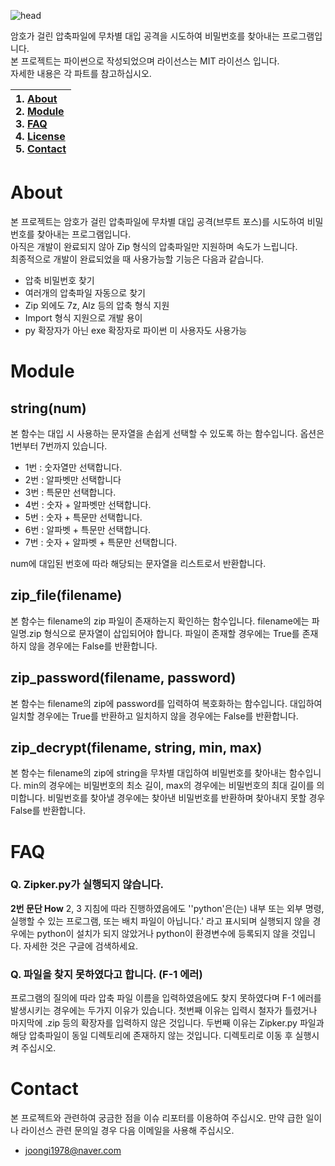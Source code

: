 ![head](https://user-images.githubusercontent.com/23215270/70505338-14a48b80-1b6b-11ea-93ed-893ebb52e62a.png)

암호가 걸린 압축파일에 무차별 대입 공격을 시도하여 비밀번호를 찾아내는 프로그램입니다.<br>
본 프로젝트는 파이썬으로 작성되었으며 라이선스는 MIT 라이선스 입니다.<br>
자세한 내용은 각 파트를 참고하십시오.

|1. [About](#about)<br>2. [Module](#module)<br>3. [FAQ](#faq)<br>4. [License](https://github.com/joongiHong/zipker/blob/master/LICENSE)<br>5. [Contact](#contact)|
|:---|

# About
본 프로젝트는 암호가 걸린 압축파일에 무차별 대입 공격(브루트 포스)를 시도하여 비밀번호를 찾아내는 프로그램입니다.<br>
아직은 개발이 완료되지 않아 Zip 형식의 압축파일만 지원하며 속도가 느립니다.<br>
최종적으로 개발이 완료되었을 때 사용가능할 기능은 다음과 같습니다.

* 압축 비밀번호 찾기
* 여러개의 압축파일 자동으로 찾기
* Zip 외에도 7z, Alz 등의 압축 형식 지원
* Import 형식 지원으로 개발 용이
* py 확장자가 아닌 exe 확장자로 파이썬 미 사용자도 사용가능

# Module
## string(num)
본 함수는 대입 시 사용하는 문자열을 손쉽게 선택할 수 있도록 하는 함수입니다. 옵션은 1번부터 7번까지 있습니다.

* 1번 : 숫자열만 선택합니다.
* 2번 : 알파벳만 선택합니다
* 3번 : 특문만 선택합니다.
* 4번 : 숫자 + 알파벳만 선택합니다.
* 5번 : 숫자 + 특문만 선택합니다.
* 6번 : 알파벳 + 특문만 선택합니다.
* 7번 : 숫자 + 알파벳 + 특문만 선택합니다.

num에 대입된 번호에 따라 해당되는 문자열을 리스트로서 반환합니다.

## zip_file(filename)
본 함수는 filename의 zip 파일이 존재하는지 확인하는 함수입니다. filename에는 파일명.zip 형식으로 문자열이 삽입되어야 합니다. 파일이 존재할 경우에는 True를 존재하지 않을 경우에는 False를 반환합니다.

## zip_password(filename, password)
본 함수는 filename의 zip에 password를 입력하여 복호화하는 함수입니다. 대입하여 일치할 경우에는 True를 반환하고 일치하지 않을 경우에는 False를 반환합니다.

## zip_decrypt(filename, string, min, max)
본 함수는 filename의 zip에 string을 무차별 대입하여 비밀번호를 찾아내는 함수입니다. min의 경우에는 비밀번호의 최소 길이, max의 경우에는 비밀번호의 최대 길이를 의미합니다. 비밀번호를 찾아낼 경우에는 찾아낸 비밀번호를 반환하며 찾아내지 못할 경우 False를 반환합니다.

# FAQ
### Q. Zipker.py가 실행되지 않습니다.
**2번 문단 How** 2, 3 지침에 따라 진행하였음에도 ''python'은(는) 내부 또는 외부 명령, 실행할 수 있는 프로그램, 또는 배치 파일이 아닙니다.' 라고 표시되며 실행되지 않을 경우에는 python이 설치가 되지 않았거나 python이 환경변수에 등록되지 않을 것입니다. 자세한 것은 구글에 검색하세요.

### Q. 파일을 찾지 못하였다고 합니다. (F-1 에러)
프로그램의 질의에 따라 압축 파일 이름을 입력하였음에도 찾지 못하였다며 F-1 에러를 발생시키는 경우에는 두가지 이유가 있습니다. 첫번째 이유는 입력시 철자가 틀렸거나 마지막에 .zip 등의 확장자를 입력하지 않은 것입니다. 두번째 이유는 Zipker.py 파일과 해당 압축파일이 동일 디렉토리에 존재하지 않는 것입니다. 디렉토리로 이동 후 실행시켜 주십시오.

# Contact
본 프로젝트와 관련하여 궁금한 점을 이슈 리포터를 이용하여 주십시오. 만약 급한 일이나 라이선스 관련 문의일 경우 다음 이메일을 사용해 주십시오.
* joongi1978@naver.com
